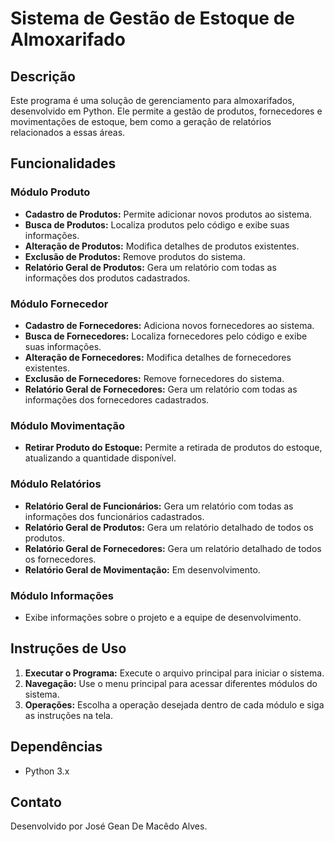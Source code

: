 # Sistema de Gestão de Estoque de Almoxarifado

## Descrição

Este programa é uma solução de gerenciamento para almoxarifados, desenvolvido em Python. Ele permite a gestão de produtos, fornecedores e movimentações de estoque, bem como a geração de relatórios relacionados a essas áreas.

## Funcionalidades

### Módulo Produto
- **Cadastro de Produtos:** Permite adicionar novos produtos ao sistema.
- **Busca de Produtos:** Localiza produtos pelo código e exibe suas informações.
- **Alteração de Produtos:** Modifica detalhes de produtos existentes.
- **Exclusão de Produtos:** Remove produtos do sistema.
- **Relatório Geral de Produtos:** Gera um relatório com todas as informações dos produtos cadastrados.

### Módulo Fornecedor
- **Cadastro de Fornecedores:** Adiciona novos fornecedores ao sistema.
- **Busca de Fornecedores:** Localiza fornecedores pelo código e exibe suas informações.
- **Alteração de Fornecedores:** Modifica detalhes de fornecedores existentes.
- **Exclusão de Fornecedores:** Remove fornecedores do sistema.
- **Relatório Geral de Fornecedores:** Gera um relatório com todas as informações dos fornecedores cadastrados.

### Módulo Movimentação
- **Retirar Produto do Estoque:** Permite a retirada de produtos do estoque, atualizando a quantidade disponível.


### Módulo Relatórios
- **Relatório Geral de Funcionários:** Gera um relatório com todas as informações dos funcionários cadastrados.
- **Relatório Geral de Produtos:** Gera um relatório detalhado de todos os produtos.
- **Relatório Geral de Fornecedores:** Gera um relatório detalhado de todos os fornecedores.
- **Relatório Geral de Movimentação:** Em desenvolvimento.

### Módulo Informações
- Exibe informações sobre o projeto e a equipe de desenvolvimento.

## Instruções de Uso

1. **Executar o Programa:** Execute o arquivo principal para iniciar o sistema.
2. **Navegação:** Use o menu principal para acessar diferentes módulos do sistema.
3. **Operações:** Escolha a operação desejada dentro de cada módulo e siga as instruções na tela.

## Dependências

- Python 3.x

## Contato

Desenvolvido por José Gean De Macêdo Alves.

